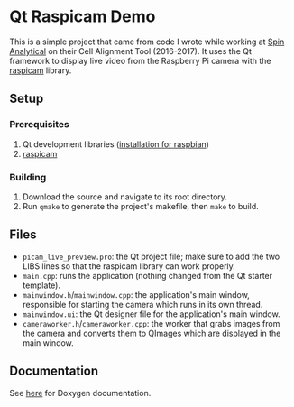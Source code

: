 # Qt Raspicam Demo


This is a simple project that came from code I wrote while working at [Spin Analytical](http://spinanalytical.com/) on their Cell Alignment Tool (2016-2017). It uses the Qt framework to display live video from the Raspberry Pi camera with the [raspicam](https://github.com/cedricve/raspicam) library.

## Setup
### Prerequisites
1. Qt development libraries ([installation for raspbian](https://www.raspberrypi.org/forums/viewtopic.php?t=69163#p506401))
2. [raspicam](https://github.com/cedricve/raspicam)
### Building
1. Download the source and navigate to its root directory.
2. Run ``qmake`` to generate the project's makefile, then ``make`` to build.

## Files
* `picam_live_preview.pro`: the Qt project file; make sure to add the two LIBS lines so that the raspicam library can work properly.
* `main.cpp`: runs the application (nothing changed from the Qt starter template).
* `mainwindow.h`/`mainwindow.cpp`: the application's main window, responsible for starting the camera which runs in its own thread.
* `mainwindow.ui`:  the Qt designer file for the application's main window.
* `cameraworker.h`/`cameraworker.cpp`: the worker that grabs images from the camera and converts them to QImages which are displayed in the main window.

## Documentation
See [here](https://brianjaustin.github.io/qt-raspicam/html/annotated.html) for Doxygen documentation.
